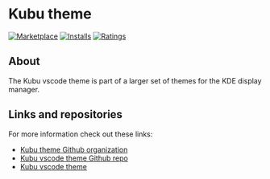 # Kubu theme
[![Marketplace](https://vsmarketplacebadge.apphb.com/version/matthijsreyers.kubu-theme.svg)](https://marketplace.visualstudio.com/items?itemName=matthijsreyers.kubu-theme)
[![Installs](https://vsmarketplacebadge.apphb.com/installs/matthijsreyers.kubu-theme.svg)](https://marketplace.visualstudio.com/items?itemName=matthijsreyers.kubu-theme)
[![Ratings](https://vsmarketplacebadge.apphb.com/rating-star/matthijsreyers.kubu-theme.svg)](https://marketplace.visualstudio.com/items?itemName=matthijsreyers.kubu-theme)

## About
The Kubu vscode theme is part of a larger set of themes for the KDE display manager.

## Links and repositories
For more information check out these links:
* [Kubu theme Github organization](https://github.com/KubuTheme/)
* [Kubu vscode theme Github repo](https://github.com/KubuTheme/kubu-vscode-theme/)
* [Kubu vscode theme](https://marketplace.visualstudio.com/items?itemName=matthijsreyers.kubu-theme)
